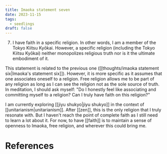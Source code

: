 ```yaml
---
title: Imaoka statement seven
date: 2023-11-15
tags:
  - seedlings
draft: false
---
```

7. I have faith in a specific religion. In other words, I am a member of the Tokyo Kiitsu Kyōkai. However, a specific religion (including the Tokyo Kiitsu Kyōkai) neither monopolizes religious truth nor is it the ultimate embodiment of it.

This statement is related to the previous one ([[thoughts/imaoka statement six|Imaoka's statement six]]). However, it is more specific as it assumes that one associates oneself to a religion. Free religion allows me to be part of any religion as long as I can see the religion not as the sole source of truth. In meditation, I should ask myself: "Do I honestly feel like associating and committing myself to a religion? Can I truly have faith on this religion?"

I am currently exploring [[jiyu shukyo|jiyu shukyo]] in the context of [[unitarianism|unitarianism]]. After [[zen]], this is the only religion that I truly resonate with. But I haven't reach the point of complete faith as I still need to learn a lot about it. For now, to have [[faith]] is to maintain a sense of openness to Imaoka, free religion, and wherever this could bring me.

# References